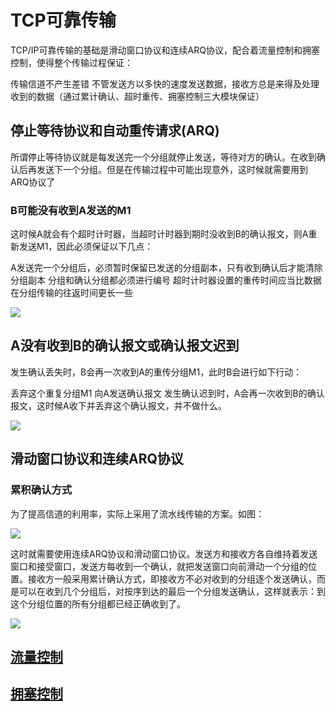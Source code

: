 
# TCP可靠传输


TCP/IP可靠传输的基础是滑动窗口协议和连续ARQ协议，配合着流量控制和拥塞控制，使得整个传输过程保证：

传输信道不产生差错
不管发送方以多快的速度发送数据，接收方总是来得及处理收到的数据（通过累计确认、超时重传、拥塞控制三大模块保证）

## 停止等待协议和自动重传请求(ARQ)

所谓停止等待协议就是每发送完一个分组就停止发送，等待对方的确认。在收到确认后再发送下一个分组。但是在传输过程中可能出现意外，这时候就需要用到ARQ协议了

### B可能没有收到A发送的M1

这时候A就会有个超时计时器，当超时计时器到期时没收到B的确认报文，则A重新发送M1，因此必须保证以下几点：

A发送完一个分组后，必须暂时保留已发送的分组副本，只有收到确认后才能清除分组副本
分组和确认分组都必须进行编号
超时计时器设置的重传时间应当比数据在分组传输的往返时间更长一些

![](/uploads/upload_d10d58ed7e904f96670d19d496f73aa8.png)


## A没有收到B的确认报文或确认报文迟到

发生确认丢失时，B会再一次收到A的重传分组M1，此时B会进行如下行动：

丢弃这个重复分组M1
向A发送确认报文
发生确认迟到时，A会再一次收到B的确认报文，这时候A收下并丢弃这个确认报文，并不做什么。


![](/uploads/upload_6303f3ca4e869a4cb9a4d0c8c07ba764.png)


## 滑动窗口协议和连续ARQ协议

### 累积确认方式

为了提高信道的利用率，实际上采用了流水线传输的方案。如图：

![](/uploads/upload_5b5a246930f324e4f1f17386712e5856.png)


这时就需要使用连续ARQ协议和滑动窗口协议。发送方和接收方各自维持着发送窗口和接受窗口，发送方每收到一个确认，就把发送窗口向前滑动一个分组的位置。接收方一般采用累计确认方式，即接收方不必对收到的分组逐个发送确认，而是可以在收到几个分组后，对按序到达的最后一个分组发送确认，这样就表示：到这个分组位置的所有分组都已经正确收到了。

![](/uploads/upload_1d3b3961d3171df0aab4d9d6c703f525.png)

## [流量控制](TCP流量控制.md)

## [拥塞控制](TCP拥塞控制.md)